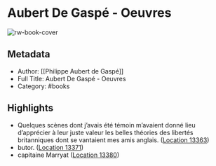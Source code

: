 # Aubert De Gaspé - Oeuvres

![rw-book-cover](https://m.media-amazon.com/images/I/91C1JH73GtL._SY160.jpg)

## Metadata
- Author: [[Philippe Aubert de Gaspé]]
- Full Title: Aubert De Gaspé - Oeuvres
- Category: #books

## Highlights
- Quelques scènes dont j’avais été témoin m’avaient donné lieu d’apprécier à leur juste valeur les belles théories des libertés britanniques dont se vantaient mes amis anglais. ([Location 13363](https://readwise.io/to_kindle?action=open&asin=B06XT3FX53&location=13363))
- butor. ([Location 13371](https://readwise.io/to_kindle?action=open&asin=B06XT3FX53&location=13371))
- capitaine Marryat ([Location 13380](https://readwise.io/to_kindle?action=open&asin=B06XT3FX53&location=13380))
